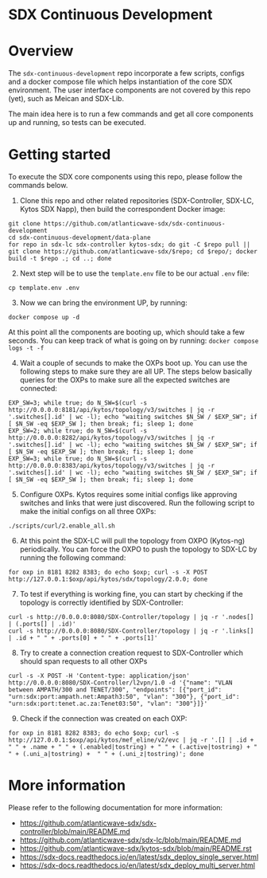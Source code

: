 # SDX Continuous Development

Overview
========

The `sdx-continuous-development` repo incorporate a few scripts, configs and a docker compose file which helps instantiation of the core SDX environment. The user interface components are not covered by this repo (yet), such as Meican and SDX-Lib.

The main idea here is to run a few commands and get all core components up and running, so tests can be executed.

Getting started
===============

To execute the SDX core components using this repo, please follow the commands below.

1. Clone this repo and other related repositories (SDX-Controller, SDX-LC, Kytos SDX Napp), then build the correspondent Docker image:
```
git clone https://github.com/atlanticwave-sdx/sdx-continuous-development
cd sdx-continuous-development/data-plane
for repo in sdx-lc sdx-controller kytos-sdx; do git -C $repo pull || git clone https://github.com/atlanticwave-sdx/$repo; cd $repo/; docker build -t $repo .; cd ..; done
```

2. Next step will be to use the `template.env` file to be our actual `.env` file:
```
cp template.env .env
```

3. Now we can bring the environment UP, by running:
```
docker compose up -d
```

At this point all the components are booting up, which should take a few seconds. You can keep track of what is going on by running: `docker compose logs -t -f`

4. Wait a couple of secunds to make the OXPs boot up. You can use the following steps to make sure they are all UP. The steps below basically queries for the OXPs to make sure all the expected switches are connected:
```
EXP_SW=3; while true; do N_SW=$(curl -s http://0.0.0.0:8181/api/kytos/topology/v3/switches | jq -r '.switches[].id' | wc -l); echo "waiting switches $N_SW / $EXP_SW"; if [ $N_SW -eq $EXP_SW ]; then break; fi; sleep 1; done
EXP_SW=2; while true; do N_SW=$(curl -s http://0.0.0.0:8282/api/kytos/topology/v3/switches | jq -r '.switches[].id' | wc -l); echo "waiting switches $N_SW / $EXP_SW"; if [ $N_SW -eq $EXP_SW ]; then break; fi; sleep 1; done
EXP_SW=3; while true; do N_SW=$(curl -s http://0.0.0.0:8383/api/kytos/topology/v3/switches | jq -r '.switches[].id' | wc -l); echo "waiting switches $N_SW / $EXP_SW"; if [ $N_SW -eq $EXP_SW ]; then break; fi; sleep 1; done
```

5. Configure OXPs. Kytos requires some initial configs like approving switches and links that were just discovered. Run the following script to make the initial configs on all three OXPs:
```
./scripts/curl/2.enable_all.sh
```

6. At this point the SDX-LC will pull the topology from OXPO (Kytos-ng) periodically. You can force the OXPO to push the topology to SDX-LC by running the following command:
```
for oxp in 8181 8282 8383; do echo $oxp; curl -s -X POST http://127.0.0.1:$oxp/api/kytos/sdx/topology/2.0.0; done
```

7. To test if everything is working fine, you can start by checking if the topology is correctly identified by SDX-Controller:
```
curl -s http://0.0.0.0:8080/SDX-Controller/topology | jq -r '.nodes[] | (.ports[] | .id)'
curl -s http://0.0.0.0:8080/SDX-Controller/topology | jq -r '.links[] | .id + " " + .ports[0] + " " + .ports[1]'
```

8. Try to create a connection creation request to SDX-Controller which should span requests to all other OXPs
```
curl -s -X POST -H 'Content-type: application/json' http://0.0.0.0:8080/SDX-Controller/l2vpn/1.0 -d '{"name": "VLAN between AMPATH/300 and TENET/300", "endpoints": [{"port_id": "urn:sdx:port:ampath.net:Ampath3:50", "vlan": "300"}, {"port_id": "urn:sdx:port:tenet.ac.za:Tenet03:50", "vlan": "300"}]}'
```

9. Check if the connection was created on each OXP:
```
for oxp in 8181 8282 8383; do echo $oxp; curl -s http://127.0.0.1:$oxp/api/kytos/mef_eline/v2/evc | jq -r '.[] | .id + " " + .name + " " + (.enabled|tostring) + " " + (.active|tostring) + " " + (.uni_a|tostring) +  " " + (.uni_z|tostring)'; done
```

More information
================

Please refer to the following documentation for more information:

- https://github.com/atlanticwave-sdx/sdx-controller/blob/main/README.md
- https://github.com/atlanticwave-sdx/sdx-lc/blob/main/README.md
- https://github.com/atlanticwave-sdx/kytos-sdx/blob/main/README.rst
- https://sdx-docs.readthedocs.io/en/latest/sdx_deploy_single_server.html
- https://sdx-docs.readthedocs.io/en/latest/sdx_deploy_multi_server.html
